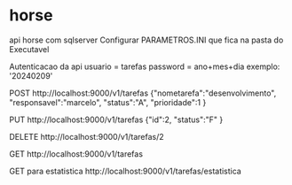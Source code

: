 # horse
api horse com sqlserver
Configurar PARAMETROS.INI que fica na pasta do Executavel

Autenticacao da api
usuario =  tarefas
password = ano+mes+dia   exemplo: '20240209'


POST
http://localhost:9000/v1/tarefas
{"nometarefa":"desenvolvimento",
"responsavel":"marcelo",
"status":"A",
"prioridade":1
}

PUT
http://localhost:9000/v1/tarefas
{"id":2,
"status":"F"
}


DELETE
http://localhost:9000/v1/tarefas/2

GET
http://localhost:9000/v1/tarefas

GET para estatistica
http://localhost:9000/v1/tarefas/estatistica
